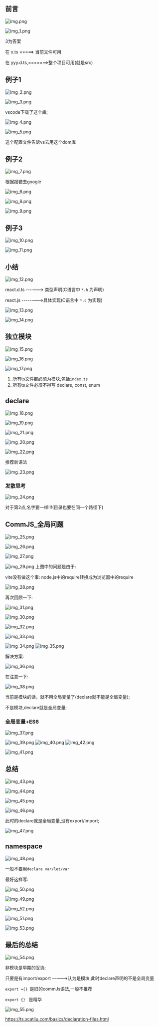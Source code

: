 
## 前言
![img.png](img.png)


![img_1.png](img_1.png)

3为答案

在 x.ts  =====> 当前文件可用

在 yyy.d.ts,=======>整个项目可用(就是src)


## 例子1


![img_2.png](img_2.png)

![img_3.png](img_3.png)

vscode下载了这个库;

![img_4.png](img_4.png)

![img_5.png](img_5.png)

这个配置文件告诉vs去用这个dom库

## 例子2

![img_7.png](img_7.png)

根据报错去google

![img_6.png](img_6.png)

![img_8.png](img_8.png)

![img_9.png](img_9.png)

## 例子3

![img_10.png](img_10.png)

![img_11.png](img_11.png)


## 小结

![img_12.png](img_12.png)

react.d.ts ------> 类型声明(C语言中 ` *.h ` 为声明)

react.js  -------->具体实现(C语言中 `*.c` 为实现)


![img_13.png](img_13.png)



![img_14.png](img_14.png)


## 独立模块

![img_15.png](img_15.png)

![img_16.png](img_16.png)


![img_17.png](img_17.png)

1. 所有ts文件都必须为模块,包括`index.ts`
2. 所有ts文件必须不得写 declare, const, enum

## declare

![img_18.png](img_18.png)


![img_19.png](img_19.png)

![img_21.png](img_21.png)

![img_20.png](img_20.png)

![img_22.png](img_22.png)

推荐新语法

![img_23.png](img_23.png)

### 发散思考

![img_24.png](img_24.png)

对于第2点,名字要一样!!!(目录也要在同一个路径下)


## CommJS_全局问题

![img_25.png](img_25.png)


![img_26.png](img_26.png)


![img_27.png](img_27.png)




![img_29.png](img_29.png)
上图中的问题是由于:

vite没有做这个事: node.js中的require转换成为浏览器中的require

![img_28.png](img_28.png)


再次回顾一下:

![img_31.png](img_31.png)

![img_30.png](img_30.png)

![img_32.png](img_32.png)


![img_33.png](img_33.png)



![img_34.png](img_34.png)
![img_35.png](img_35.png)

解决方案:

![img_36.png](img_36.png)




在注意一下:

![img_38.png](img_38.png)

当前是模块的话，就不用全局变量了(declare就不能是全局变量);

不是模块,declare就是全局变量;

### 全局变量+ES6

![img_37.png](img_37.png)

![img_39.png](img_39.png)
![img_40.png](img_40.png)
![img_42.png](img_42.png)

![img_41.png](img_41.png)


## 总结

![img_43.png](img_43.png)

![img_44.png](img_44.png)


![img_45.png](img_45.png)

![img_46.png](img_46.png)


此时的declare就是全局变量,没有export/import;

![img_47.png](img_47.png)


## namespace

![img_48.png](img_48.png)


一般不要用`declare var/let/var`

最好这样写:

![img_50.png](img_50.png)

![img_49.png](img_49.png)

![img_52.png](img_52.png)

![img_51.png](img_51.png)



![img_53.png](img_53.png)



## 最后的总结

![img_54.png](img_54.png)

非模块是早期的妥协;

只要是有import/export ----->认为是模块,此时declare声明的不是全局变量

`export ={} `是旧的commJs语法,一般不推荐

`export {} ` 是精华

![img_55.png](img_55.png)


https://ts.xcatliu.com/basics/declaration-files.html















